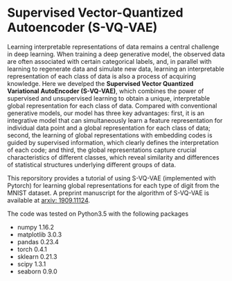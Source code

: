 # Supervised Vector-Quantized Autoencoder (S-VQ-VAE)

Learning interpretable representations of data remains a central challenge in deep learning. When training a deep generative model, the observed data are often associated with certain categorical labels, and, in parallel with learning to regenerate data and simulate new data, learning an interpretable representation of each class of data is also a process of acquiring knowledge. Here we develped the **Supervised Vector Quantized Variational AutoEncoder (S-VQ-VAE)**, which combines the power of supervised and unsupervised learning to obtain a unique, interpretable global representation for each class of data. Compared with conventional generative models, our model has three key advantages: first, it is an integrative model that can simultaneously learn a feature representation for individual data point and a global representation for each class of data; second, the learning of global representations with embedding codes is guided by supervised information, which clearly defines the interpretation of each code; and third, the global representations capture crucial characteristics of different classes, which reveal similarity and differences of statistical structures underlying different groups of data.

This reporsitory provides a tutorial of using S-VQ-VAE (implemented with Pytorch) for learning global representations for each type of digit from the MNIST dataset. A preprint manuscript for the algorithm of S-VQ-VAE is available at [arxiv: 1909.11124](https://arxiv.org/abs/1909.11124).

The code was tested on Python3.5 with the following packages
* numpy 1.16.2
* matplotlib 3.0.3
* pandas 0.23.4
* torch 0.4.1
* sklearn 0.21.3
* scipy 1.3.1
* seaborn 0.9.0
